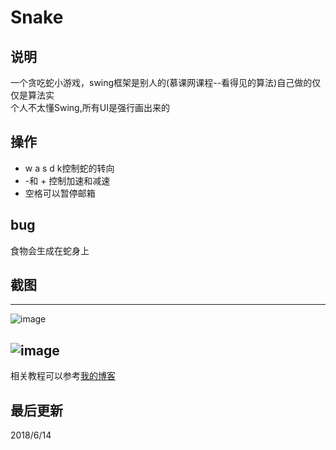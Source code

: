 # Snake
## 说明
一个贪吃蛇小游戏，swing框架是别人的(慕课网课程--看得见的算法)自己做的仅仅是算法实<br>
个人不太懂Swing,所有UI是强行画出来的
## 操作
- w a s d k控制蛇的转向
- -和 + 控制加速和减速
- 空格可以暂停邮箱
## bug
食物会生成在蛇身上
## 截图
----
![image](http://wx1.sinaimg.cn/mw690/007bwgzIly1fsmkeqyv5pj30bi0kp3yn.jpg)

![image](http://wx1.sinaimg.cn/mw690/007bwgzIly1fsmkf44rfuj30bi0kpwel.jpg)
----
相关教程可以参考[我的博客](https://hhhxiao.github.io)

## 最后更新
2018/6/14


